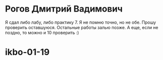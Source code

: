 # Рогов Дмитрий Вадимович

Я сдал либо лабу, либо практику 7. Я не помню точно, но не обе. Прошу проверить оставшуюся. Остальные работы залью позже.
А еще, если не поздно, то можно и 10 проверить :)
# ikbo-01-19
